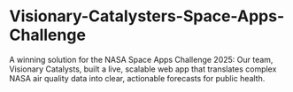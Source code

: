 # Visionary-Catalysters-Space-Apps-Challenge
A winning solution for the NASA Space Apps Challenge 2025: Our team, Visionary Catalysts, built a live, scalable web app that translates complex NASA air quality data into clear, actionable forecasts for public health.
